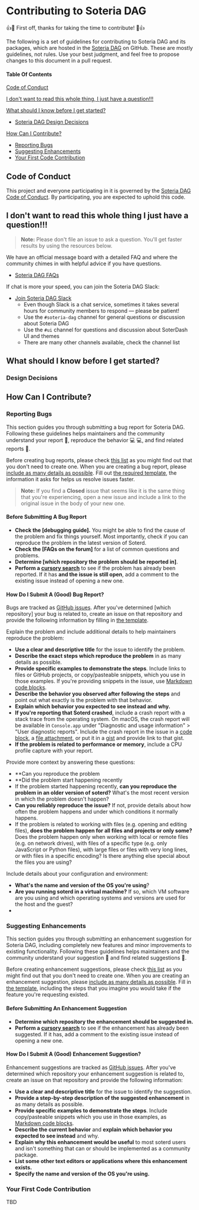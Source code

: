 # Contributing to Soteria DAG

:+1::tada: First off, thanks for taking the time to contribute! :tada::+1:

The following is a set of guidelines for contributing to Soteria DAG and its packages, which are hosted in the [Soteria DAG](https://github.com/soteria-dag) on GitHub. These are mostly guidelines, not rules. Use your best judgment, and feel free to propose changes to this document in a pull request.

#### Table Of Contents

[Code of Conduct](#code-of-conduct)

[I don't want to read this whole thing, I just have a question!!!](#i-dont-want-to-read-this-whole-thing-i-just-have-a-question)

[What should I know before I get started?](#what-should-i-know-before-i-get-started)
  * [Soteria DAG Design Decisions](#design-decisions)

[How Can I Contribute?](#how-can-i-contribute)
  * [Reporting Bugs](#reporting-bugs)
  * [Suggesting Enhancements](#suggesting-enhancements)
  * [Your First Code Contribution](#your-first-code-contribution)

## Code of Conduct

This project and everyone participating in it is governed by the [Soteria DAG Code of Conduct](CODE_OF_CONDUCT.md). By participating, you are expected to uphold this code. 
## I don't want to read this whole thing I just have a question!!!

> **Note:** Please don't file an issue to ask a question. You'll get faster results by using the resources below.

We have an official message board with a detailed FAQ and where the community chimes in with helpful advice if you have questions.

* [Soteria DAG FAQs](docs/faqs.md)

If chat is more your speed, you can join the Soteria DAG Slack:

* [Join Soteria DAG Slack](https://soteriadag.slack.com/)
    * Even though Slack is a chat service, sometimes it takes several hours for community members to respond &mdash; please be patient!
    * Use the `#soteria-dag` channel for general questions or discussion about Soteria DAG
    * Use the `#ui` channel for questions and discussion about SoterDash UI and themes
    * There are many other channels available, check the channel list

## What should I know before I get started?

### Design Decisions

## How Can I Contribute?

### Reporting Bugs

This section guides you through submitting a bug report for Soteria DAG. Following these guidelines helps maintainers and the community understand your report :pencil:, reproduce the behavior :computer: :computer:, and find related reports :mag_right:.

Before creating bug reports, please check [this list](#before-submitting-a-bug-report) as you might find out that you don't need to create one. When you are creating a bug report, please [include as many details as possible](#how-do-i-submit-a-good-bug-report). Fill out [the required template](ISSUE_TEMPLATE.md), the information it asks for helps us resolve issues faster.

> **Note:** If you find a **Closed** issue that seems like it is the same thing that you're experiencing, open a new issue and include a link to the original issue in the body of your new one.

#### Before Submitting A Bug Report

* **Check the [debugging guide].** You might be able to find the cause of the problem and fix things yourself. Most importantly, check if you can reproduce the problem in the latest version of Soterd. 
* **Check the [FAQs on the forum]** for a list of common questions and problems.
* **Determine [which repository the problem should be reported in]**.
* **Perform a [cursory search](https://github.com/search?q=+is%3Aissue+user%3Asoterd)** to see if the problem has already been reported. If it has **and the issue is still open**, add a comment to the existing issue instead of opening a new one.

#### How Do I Submit A (Good) Bug Report?

Bugs are tracked as [GitHub issues](https://guides.github.com/features/issues/). After you've determined [which repository] your bug is related to, create an issue on that repository and provide the following information by filling in [the template](ISSUE_TEMPLATE.md).

Explain the problem and include additional details to help maintainers reproduce the problem:

* **Use a clear and descriptive title** for the issue to identify the problem.
* **Describe the exact steps which reproduce the problem** in as many details as possible. 
* **Provide specific examples to demonstrate the steps**. Include links to files or GitHub projects, or copy/pasteable snippets, which you use in those examples. If you're providing snippets in the issue, use [Markdown code blocks](https://help.github.com/articles/markdown-basics/#multiple-lines).
* **Describe the behavior you observed after following the steps** and point out what exactly is the problem with that behavior.
* **Explain which behavior you expected to see instead and why.**
* **If you're reporting that Soterd crashed**, include a crash report with a stack trace from the operating system. On macOS, the crash report will be available in `Console.app` under "Diagnostic and usage information" > "User diagnostic reports". Include the crash report in the issue in a [code block](https://help.github.com/articles/markdown-basics/#multiple-lines), a [file attachment](https://help.github.com/articles/file-attachments-on-issues-and-pull-requests/), or put it in a [gist](https://gist.github.com/) and provide link to that gist.
* **If the problem is related to performance or memory**, include a CPU profile capture with your report.

Provide more context by answering these questions:

* **Can you reproduce the problem
* **Did the problem start happening recently
* If the problem started happening recently, **can you reproduce the problem in an older version of soterd?** What's the most recent version in which the problem doesn't happen? 
* **Can you reliably reproduce the issue?** If not, provide details about how often the problem happens and under which conditions it normally happens.
* If the problem is related to working with files (e.g. opening and editing files), **does the problem happen for all files and projects or only some?** Does the problem happen only when working with local or remote files (e.g. on network drives), with files of a specific type (e.g. only JavaScript or Python files), with large files or files with very long lines, or with files in a specific encoding? Is there anything else special about the files you are using?

Include details about your configuration and environment:

* **What's the name and version of the OS you're using**?
* **Are you running soterd in a virtual machine?** If so, which VM software are you using and which operating systems and versions are used for the host and the guest?
* 
### Suggesting Enhancements

This section guides you through submitting an enhancement suggestion for Soteria DAG, including completely new features and minor improvements to existing functionality. Following these guidelines helps maintainers and the community understand your suggestion :pencil: and find related suggestions :mag_right:.

Before creating enhancement suggestions, please check [this list](#before-submitting-an-enhancement-suggestion) as you might find out that you don't need to create one. When you are creating an enhancement suggestion, please [include as many details as possible](#how-do-i-submit-a-good-enhancement-suggestion). Fill in [the template](ISSUE_TEMPLATE.md), including the steps that you imagine you would take if the feature you're requesting existed.

#### Before Submitting An Enhancement Suggestion

* **Determine which repository the enhancement should be suggested in.**
* **Perform a [cursory search](https://github.com/search?q=+is%3Aissue+user%3Asoterd)** to see if the enhancement has already been suggested. If it has, add a comment to the existing issue instead of opening a new one.

#### How Do I Submit A (Good) Enhancement Suggestion?

Enhancement suggestions are tracked as [GitHub issues](https://guides.github.com/features/issues/). After you've determined which repository your enhancement suggestion is related to, create an issue on that repository and provide the following information:

* **Use a clear and descriptive title** for the issue to identify the suggestion.
* **Provide a step-by-step description of the suggested enhancement** in as many details as possible.
* **Provide specific examples to demonstrate the steps**. Include copy/pasteable snippets which you use in those examples, as [Markdown code blocks](https://help.github.com/articles/markdown-basics/#multiple-lines).
* **Describe the current behavior** and **explain which behavior you expected to see instead** and why.
* **Explain why this enhancement would be useful** to most soterd users and isn't something that can or should be implemented as a community package.
* **List some other text editors or applications where this enhancement exists.**
* **Specify the name and version of the OS you're using.**

### Your First Code Contribution

TBD
